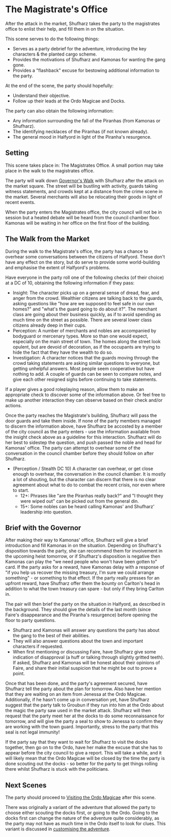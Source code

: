 # The Magistrate's Office

After the attack in the market, Shufharz takes the party to the magistrates office to enlist their help, and fill them in on the situation.

This scene serves to do the following things:

- Serves as a party debrief for the adventure, introducing the key characters & the planted cargo scheme.
- Provides the motivations of Shufharz and Kamonas for wanting the gang gone.
- Provides a "flashback" excuse for bestowing additional information to the party.

At the end of the scene, the party should hopefully:

- Understand their objective.
- Follow up their leads at the Ordo Magicae and Docks.

The party can also obtain the following information:

- Any information surrounding the fall of the Piranhas (from Kamonas or Shufharz).
- The identifying necklaces of the Piranhas (if not known already).
- The general mood in Halfyord in light of the Piranha's resurgence.

## Setting

This scene takes place in: The Magistrates Office. A small portion may take place in the walk to the magistrates office.

The party will walk down [Governor's Walk](../setting.md#the-magistrates-office-and-barracks) with Shufharz after the attack on the market square.
The street will be bustling with activity, guards taking witness statements, and crowds kept at a distance from the crime scene in the market.
Several merchants will also be relocating their goods in light of recent events.

When the party enters the Magistrates office, the city council will not be in session but a heated debate will be heard from the council chamber floor.
Kamonas will be waiting in her office on the first floor of the building.

## The Walk from the Market

During the walk to the Magistrate's office, the party has a chance to overhear some conversations between the citizens of Halfyord.
These don't have any effect on the story, but do serve to provide some world-building and emphasise the extent of Halfyord's problems.

Have everyone in the party roll one of the following checks (of their choice) at a DC of 10, obtaining the following information if they pass:

- Insight: The character picks up on a general sense of dread, fear, and anger from the crowd. Wealthier citizens are talking back to the guards, asking questions like "how are we supposed to feel safe in our own homes?" and "what's the guard going to do about it?". The merchant class are going about their business quickly, as if to avoid spending as much time on the street as possible. There are several lower class citizens already deep in their cups.
- Perception: A number of merchants and nobles are accompanied by bodyguard or mercenary types. More so than one would expect, especially on the main street of town. The homes along the street look opulent, but are devoid of decoration, as if the occupants are trying to hide the fact that they have the wealth to do so.
- Investigation: A character notices that the guards moving through the crowd taking statements are asking similar questions to everyone, but getting unhelpful answers. Most people seem cooperative but have nothing to add. A couple of guards can be seen to compare notes, and give each other resigned sighs before continuing to take statements.

If a player gives a good roleplaying reason, allow them to make an appropriate check to discover some of the information above.
Or feel free to make up another interaction they can observe based on their check and/or actions.

Once the party reaches the Magistrate's building, Shufharz will pass the door guards and take them inside.
If none of the party members managed to discern the information above, have Shufharz be accosted by a member of the city council as the party enters - use the information available from the insight check above as a guideline for this interaction.
Shufharz will do her best to sidestep the question, and push passed the noble and head for Kamonas' office.
The party can attempt to overhear some of the conversation in the council chamber before they should follow on after Shufharz.

- (Perception / Stealth DC 10) A character can overhear, or get close enough to overhear, the conversation in the council chamber. It is mostly a lot of shouting, but the character can discern that there is no clear agreement about what to do to combat the recent crisis, nor even where to start.
  - 12+: Phrases like "are the Piranhas really back?" and "I thought they were wiped out" can be picked out from the general din.
  - 15+: Some nobles can be heard calling Kamonas' and Shufharz' leadership into question.

## Brief with the Governor

After making their way to Kamonas' office, Shufharz will give a brief introduction and fill Kamonas in on the situation.
Depending on Shufharz's disposition towards the party, she can recommend them for involvement in the upcoming heist tomorrow, or if Shufharz's disposition is negative then Kamonas can play the "we need people who won't have been gotten to" card.
If the party asks for a reward, have Kamonas delay with a response of "if you help us recover the missing treasury, I'm sure we could arrange something" - or something to that effect.
If the party really presses for an upfront reward, have Shufharz offer them the bounty on Carlton's head in addition to what the town treasury can spare - but only if they bring Carlton in.

The pair will then brief the party on the situation in Halfyord, as described in the background.
They should give the details of the last month (since Faire's disappearance and the Piranha's resurgence) before opening the floor to party questions.

- Shufharz and Kamonas will answer any questions the party has about the gang to the best of their abilities.
- They will also answer questions about the town and important characters if requested.
- When first mentioning or discussing Faire, have Shufharz give some indication of disapproval (a huff or talking through slightly gritted teeth). If asked, Shufharz and Kamonas will be honest about their opinions of Faire, and share their initial suspicion that he might be out to prove a point.

Once that has been done, and the party's agreement secured, have Shufharz tell the party about the plan for tomorrow.
Also have her mention that they are waiting on an item from Jenessa at the Ordo Magicae.
Additionally, if he hasn't come up in conversation yet, have Shufharz suggest that the party talk to Groubun if they run into him at the Ordo about the magic the party saw used in the market attack.
Shufharz will then request that the party meet her at the docks to do some reconnaissance for tomorrow, and will give the party a seal to show to Jenessa to confirm they are working with the town guard.
Importantly, stress to the party that this seal is not legal immunity!

If the party say that they want to wait for Shufharz to visit the docks together, then go on to the Ordo, have her make the excuse that she has to appear before the city council to give a report.
This will take a while, and it will likely mean that the Ordo Magicae will be closed by the time the party is done scouting out the docks - so better for the party to get things rolling there whilst Shufharz is stuck with the politicians.

## Next Scenes

The party should proceed to [Visiting the Ordo Magicae](./03-visiting-the-ordo-magicae.md) after this scene.

There was originally a variant of the adventure that allowed the party to choose either scouting the docks first, or going to the Ordo.
Going to the docks first can change the nature of the adventure quite considerably, as the party may not have as much time in the Ordo itself to look for clues.
This variant is discussed in [customising the adventure](FIXME).
